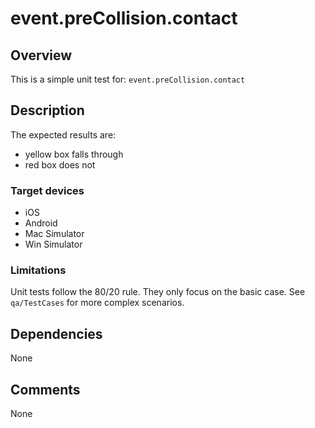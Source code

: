 # event.preCollision.contact

## Overview

This is a simple unit test for: `event.preCollision.contact`

## Description

The expected results are:

* yellow box falls through
* red box does not

### Target devices

* iOS
* Android
* Mac Simulator
* Win Simulator

### Limitations

Unit tests follow the 80/20 rule. They only focus on the basic case. See `qa/TestCases` for more complex scenarios.

## Dependencies

None

## Comments

None
